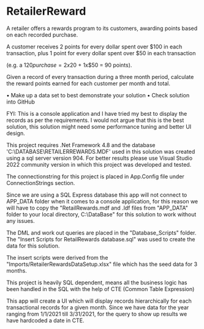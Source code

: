 # RetailerReward

A retailer offers a rewards program to its customers, awarding points based on each recorded purchase.

A customer receives 2 points for every dollar spent over $100 in each transaction, plus 1 point for every dollar spent over $50 in each transaction

(e.g. a $120 purchase = 2x$20 + 1x$50 = 90 points).

Given a record of every transaction during a three month period, calculate the reward points earned for each customer per month and total.

• Make up a data set to best demonstrate your solution
• Check solution into GitHub

FYI: This is a console application and I have tried my best to display the records as per the requirements.  I would not argue that this is the best solution, this solution might need some performance tuning and better UI design.

This project requires .Net Framework 4.8 and the database 'C:\DATABASE\RETAILERREWARDS.MDF' used in this solution was created using a sql server version 904.  For better results please use Visual Studio 2022 community version in which this project was developed and tested.  

The connectionstring for this project is placed in App.Config file under ConnectionStrings section.

Since we are using a SQL Express database this app will not connect to APP_DATA folder when it comes to a console application, for this reason we will have to copy the "RetailRewards.mdf and .ldf files from "APP_DATA" folder to your local directory, C:\DataBase" for this solution to work without any issues.

The DML and work out queries are placed in the "Database_Scripts" folder.  The "Insert Scripts for RetailRewards database.sql" was used to create the data for this solution.

The insert scripts were derived from the "Imports/RetailerRewardsDataSetup.xlsx" file which has the seed data for 3 months.

This project is heavily SQL dependent, means all the business logic has been handled in the SQL with the help of CTE (Common Table Expression)

This app will create a UI which will display records hierarchically for each transactional records for a given month.  Since we have data for the year ranging from 1/1/2021 till 3/31/2021, for the query to show up results we have hardcoded a date in CTE.
